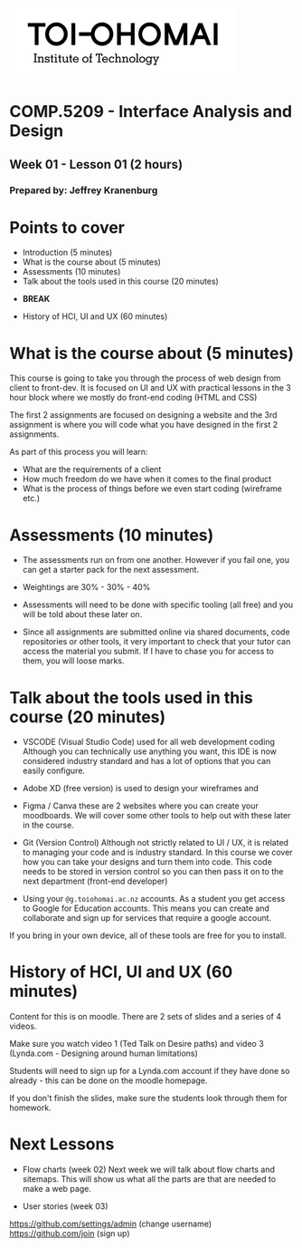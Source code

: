 ![TO LOGO](../images/to-logo.jpg)

# COMP.5209 - Interface Analysis and Design

## Week 01 - Lesson 01 (2 hours)
### Prepared by: Jeffrey Kranenburg

# Points to cover

* Introduction (5 minutes)
* What is the course about (5 minutes)
* Assessments (10 minutes)
* Talk about the tools used in this course (20 minutes)
 - **BREAK**
* History of HCI, UI and UX (60 minutes)

# What is the course about (5 minutes)

This course is going to take you through the process of web design from client to front-dev. It is focused on UI and UX with practical lessons in the 3 hour block where we mostly do front-end coding (HTML and CSS)

The first 2 assignments are focused on designing a website and the 3rd assignment is where you will code what you have designed in the first 2 assignments.

As part of this process you will learn:

* What are the requirements of a client
* How much freedom do we have when it comes to the final product
* What is the process of things before we even start coding (wireframe etc.)

# Assessments (10 minutes)

* The assessments run on from one another. However if you fail one, you can get a starter pack for the next assessment.

* Weightings are 30% - 30% - 40%

* Assessments will need to be done with specific tooling (all free) and you will be told about these later on.

* Since all assignments are submitted online via shared documents, code repositories or other tools, it very important to check that your tutor can access the material you submit. If I have to chase you for access to them, you will loose marks.

# Talk about the tools used in this course (20 minutes)

* VSCODE (Visual Studio Code) used for all web development coding
Although you can technically use anything you want, this IDE is now considered industry standard and has a lot of options that you can easily configure.

* Adobe XD (free version) is used to design your wireframes and 

* Figma / Canva these are 2 websites where you can create your moodboards.
We will cover some other tools to help out with these later in the course.

* Git (Version Control) Although not strictly related to UI / UX, it is related to managing your code and is industry standard. In this course we cover how you can take your designs and turn them into code. This code needs to be stored in version control so you can then pass it on to the next department (front-end developer)

* Using your `@g.toiohomai.ac.nz` accounts. As a student you get access to Google for Education accounts. This means you can create and collaborate and sign up for services that require a google account.

If you bring in your own device, all of these tools are free for you to install.

# History of HCI, UI and UX (60 minutes)

Content for this is on moodle. There are 2 sets of slides and a series of 4 videos. 

Make sure you watch video 1 (Ted Talk on Desire paths) and video 3 (Lynda.com - Designing around human limitations)

Students will need to sign up for a Lynda.com account if they have done so already - this can be done on the moodle homepage.

If you don't finish the slides, make sure the students look through them for homework.

# Next Lessons

* Flow charts (week 02)
Next week we will talk about flow charts and sitemaps. This will show us what all the parts are that are needed to make a web page.

* User stories (week 03)



https://github.com/settings/admin (change username)
https://github.com/join (sign up)